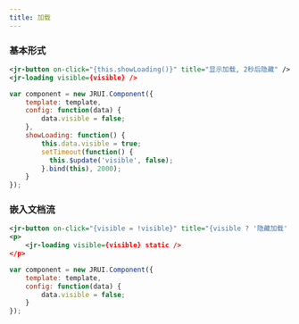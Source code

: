 ```yaml
---
title: 加载
---
```


<!-- demo_start -->
### 基本形式

<div class="m-example"></div>

```xml
<jr-button on-click="{this.showLoading()}" title="显示加载, 2秒后隐藏" />
<jr-loading visible={visible} />
```

```javascript
var component = new JRUI.Component({
    template: template,
    config: function(data) {
        data.visible = false;
    },
    showLoading: function() {
        this.data.visible = true;
        setTimeout(function() {
          this.$update('visible', false);
        }.bind(this), 2000);
    }
});
```
<!-- demo_end -->

<!-- demo_start -->
### 嵌入文档流

<div class="m-example"></div>

```xml
<jr-button on-click="{visible = !visible}" title="{visible ? '隐藏加载' : '显示加载'}" />
<p>
    <jr-loading visible={visible} static />
</p>
```

```javascript
var component = new JRUI.Component({
    template: template,
    config: function(data) {
        data.visible = false;
    }
});
```
<!-- demo_end -->

